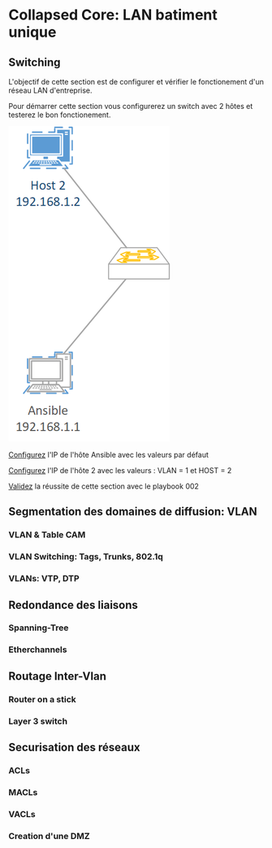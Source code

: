 # Collapsed Core: LAN batiment unique
## Switching

L'objectif de cette section est de configurer et vérifier le fonctionement d'un réseau LAN d'entreprise.

Pour démarrer cette section vous configurerez un switch avec 2 hôtes et testerez le bon fonctionement.

![network-diagram](assets/collasped_core_switching.png)

[Configurez](1.env_setup/ansible_validation.md) l'IP de l'hôte Ansible avec les valeurs par défaut

[Configurez](1.env_setup/ansible_validation.md) l'IP de l'hôte 2 avec les valeurs : VLAN = 1 et HOST = 2

[Validez](1.env_setup/ansible_validation.md) la réussite de cette section avec le playbook 002

## Segmentation des domaines de diffusion: VLAN
### VLAN & Table CAM
### VLAN Switching: Tags, Trunks, 802.1q
### VLANs: VTP, DTP
## Redondance des liaisons
### Spanning-Tree
### Etherchannels
## Routage Inter-Vlan
### Router on a stick
### Layer 3 switch
## Securisation des réseaux
### ACLs
### MACLs
### VACLs
### Creation d'une DMZ